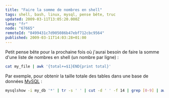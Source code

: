 ```yaml
---
title: "Faire la somme de nombres en shell"
tags: shell, bash, linux, mysql, pense bête, truc
updated: 2009-03-11T13:05:20.000Z
lang: "fr"
node: "67665"
remoteId: "8499431c7d905086b47ebf712cbc9564"
published: 2009-03-11T14:03:28+01:00
---
```


Petit pense bête pour la prochaine fois où j'aurai besoin de faire la somme d'une liste de nombres en shell (un nombre par ligne) :

``` bash
cat my_file | awk '{total+=$1}END{print total}'
```


Par exemple, pour obtenir la taille totale des tables dans une base de données [MySQL](/tag/mysql) :

``` bash
mysqlshow -i my_db '*' | tr -s ' ' | cut -d ' ' -f 14 | grep [0-9] | awk '{total+=$1}END{print total}'
```

